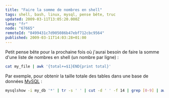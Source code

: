 ```yaml
---
title: "Faire la somme de nombres en shell"
tags: shell, bash, linux, mysql, pense bête, truc
updated: 2009-03-11T13:05:20.000Z
lang: "fr"
node: "67665"
remoteId: "8499431c7d905086b47ebf712cbc9564"
published: 2009-03-11T14:03:28+01:00
---
```


Petit pense bête pour la prochaine fois où j'aurai besoin de faire la somme d'une liste de nombres en shell (un nombre par ligne) :

``` bash
cat my_file | awk '{total+=$1}END{print total}'
```


Par exemple, pour obtenir la taille totale des tables dans une base de données [MySQL](/tag/mysql) :

``` bash
mysqlshow -i my_db '*' | tr -s ' ' | cut -d ' ' -f 14 | grep [0-9] | awk '{total+=$1}END{print total}'
```

